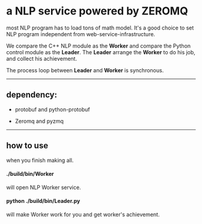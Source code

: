 # a NLP service powered by ZEROMQ

most NLP program has to load tons of math model. It's a good choice to set NLP program independent from web-service-infrastructure.

We compare the C++ NLP module as the **Worker** and compare the Python control module as the **Leader**. The **Leader** arrange the **Worker** to do his job, and collect his achievement.

The process loop between **Leader** and **Worker** is synchronous.


-----------

## dependency:

* protobuf and python-protobuf

* Zeromq and pyzmq

-----------

## how to use

when you finish making all.

#### ./build/bin/Worker

will open NLP Worker service.

#### python ./build/bin/Leader.py

will make Worker work for you and get worker's achievement.
